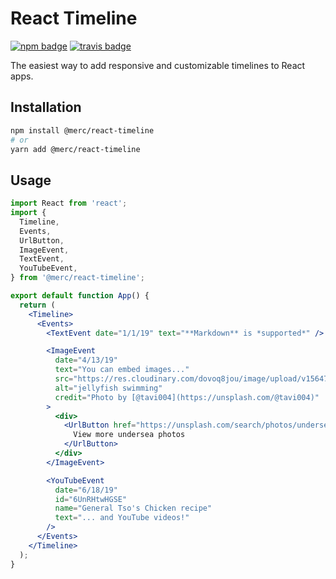 # React Timeline

[![npm badge](https://img.shields.io/npm/v/@merc/react-timeline)](https://www.npmjs.com/package/@merc/react-timeline)
[![travis badge](https://img.shields.io/travis/steven-mercatante/react-timeline)](https://travis-ci.org/steven-mercatante/react-timeline)

The easiest way to add responsive and customizable timelines to React apps.

## Installation

```bash
npm install @merc/react-timeline
# or
yarn add @merc/react-timeline
```

## Usage

```jsx
import React from 'react';
import {
  Timeline,
  Events,
  UrlButton,
  ImageEvent,
  TextEvent,
  YouTubeEvent,
} from '@merc/react-timeline';

export default function App() {
  return (
    <Timeline>
      <Events>
        <TextEvent date="1/1/19" text="**Markdown** is *supported*" />

        <ImageEvent
          date="4/13/19"
          text="You can embed images..."
          src="https://res.cloudinary.com/dovoq8jou/image/upload/v1564772194/jellyfish.jpg"
          alt="jellyfish swimming"
          credit="Photo by [@tavi004](https://unsplash.com/@tavi004)"
        >
          <div>
            <UrlButton href="https://unsplash.com/search/photos/undersea">
              View more undersea photos
            </UrlButton>
          </div>
        </ImageEvent>

        <YouTubeEvent
          date="6/18/19"
          id="6UnRHtwHGSE"
          name="General Tso's Chicken recipe"
          text="... and YouTube videos!"
        />
      </Events>
    </Timeline>
  );
}
```
